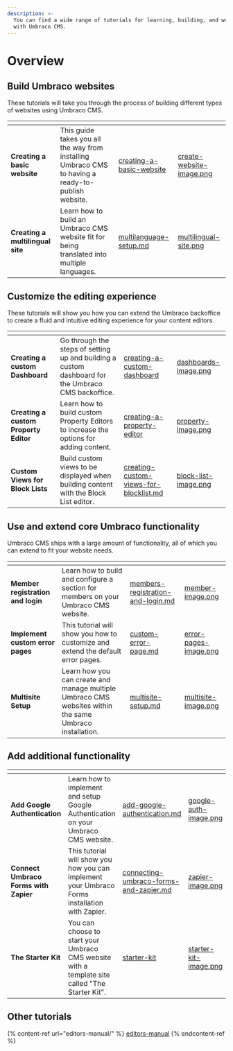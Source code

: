 ```yaml
---
description: >-
  You can find a wide range of tutorials for learning, building, and working
  with Umbraco CMS.
---
```


# Overview

## Build Umbraco websites

These tutorials will take you through the process of building different types of websites using Umbraco CMS.

<table data-card-size="large" data-view="cards"><thead><tr><th></th><th></th><th data-hidden data-card-target data-type="content-ref"></th><th data-hidden data-card-cover data-type="files"></th></tr></thead><tbody><tr><td><strong>Creating a basic website</strong></td><td>This guide takes you all the way from installing Umbraco CMS to having a ready-to-publish website.</td><td><a href="creating-a-basic-website">creating-a-basic-website</a></td><td><a href="../.gitbook/assets/create-website-image.png">create-website-image.png</a></td></tr><tr><td><strong>Creating a multilingual site</strong></td><td>Learn how to build an Umbraco CMS website fit for being translated into multiple languages.</td><td><a href="multilanguage-setup.md">multilanguage-setup.md</a></td><td><a href="../.gitbook/assets/multilingual-site.png">multilingual-site.png</a></td></tr></tbody></table>

## Customize the editing experience

These tutorials will show you how you can extend the Umbraco backoffice to create a fluid and intuitive editing experience for your content editors.

<table data-view="cards"><thead><tr><th></th><th></th><th data-hidden data-card-target data-type="content-ref"></th><th data-hidden data-card-cover data-type="files"></th></tr></thead><tbody><tr><td><strong>Creating a custom Dashboard</strong></td><td>Go through the steps of setting up and building a custom dashboard for the Umbraco CMS backoffice.</td><td><a href="creating-a-custom-dashboard">creating-a-custom-dashboard</a></td><td><a href="../.gitbook/assets/dashboards-image.png">dashboards-image.png</a></td></tr><tr><td><strong>Creating a custom Property Editor</strong></td><td>Learn how to build custom Property Editors to increase the options for adding content.</td><td><a href="creating-a-property-editor">creating-a-property-editor</a></td><td><a href="../.gitbook/assets/property-image.png">property-image.png</a></td></tr><tr><td><strong>Custom Views for Block Lists</strong></td><td>Build custom views to be displayed when building content with the Block List editor.</td><td><a href="creating-custom-views-for-blocklist.md">creating-custom-views-for-blocklist.md</a></td><td><a href="../.gitbook/assets/block-list-image.png">block-list-image.png</a></td></tr></tbody></table>

## Use and extend core Umbraco functionality

Umbraco CMS ships with a large amount of functionality, all of which you can extend to fit your website needs.

<table data-view="cards"><thead><tr><th></th><th></th><th data-hidden data-card-target data-type="content-ref"></th><th data-hidden data-card-cover data-type="files"></th></tr></thead><tbody><tr><td><strong>Member registration and login</strong></td><td>Learn how to build and configure a section for members on your Umbraco CMS website. </td><td><a href="members-registration-and-login.md">members-registration-and-login.md</a></td><td><a href="../.gitbook/assets/member-image.png">member-image.png</a></td></tr><tr><td><strong>Implement custom error pages</strong></td><td>This tutorial will show you how to customize and extend the default error pages.</td><td><a href="custom-error-page.md">custom-error-page.md</a></td><td><a href="../.gitbook/assets/error-pages-image.png">error-pages-image.png</a></td></tr><tr><td><strong>Multisite Setup</strong></td><td>Learn how you can create and manage multiple Umbraco CMS websites within the same Umbraco installation.</td><td><a href="multisite-setup.md">multisite-setup.md</a></td><td><a href="../.gitbook/assets/multisite-image.png">multisite-image.png</a></td></tr></tbody></table>

## Add additional functionality

<table data-view="cards"><thead><tr><th></th><th></th><th data-hidden data-card-target data-type="content-ref"></th><th data-hidden data-card-cover data-type="files"></th></tr></thead><tbody><tr><td><strong>Add Google Authentication</strong></td><td>Learn how to implement and setup Google Authentication on your Umbraco CMS website.</td><td><a href="add-google-authentication.md">add-google-authentication.md</a></td><td><a href="../.gitbook/assets/google-auth-image.png">google-auth-image.png</a></td></tr><tr><td><strong>Connect Umbraco Forms with Zapier</strong></td><td>This tutorial will show you how you can implement your Umbraco Forms installation with Zapier.</td><td><a href="connecting-umbraco-forms-and-zapier.md">connecting-umbraco-forms-and-zapier.md</a></td><td><a href="../.gitbook/assets/zapier-image.png">zapier-image.png</a></td></tr><tr><td><strong>The Starter Kit</strong></td><td>You can choose to start your Umbraco CMS website with a template site called "The Starter Kit".</td><td><a href="starter-kit">starter-kit</a></td><td><a href="../.gitbook/assets/starter-kit-image.png">starter-kit-image.png</a></td></tr></tbody></table>

## Other tutorials

{% content-ref url="editors-manual/" %}
[editors-manual](editors-manual/)
{% endcontent-ref %}
